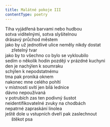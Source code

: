 ```yaml
---
title: Malátné pokoje III
contentType: poetry
---
```


<section>

Tíha vyjádřená barvami nebo hudbou  
sotva viditelnými, sotva slyšitelnou  
drásavý průchod městem  
jako by už jednotlivé ulice neměly nikdy dostat  
     zřetelný tvar  
jako by to všechno co bylo se vykloubilo  
sedím o několik hodin později v prázdné kuchyni  
den je nachýlen k soumraku  
schýlen k nepodstatnému  
tma pak proniká oknem  
nakonec mne celého pohltí  
v místnosti svítí jen bílá lednice  
dávno nepoužívaná  
v potrubích zas ten podivný šustot  
neidentifikovatelné zvuky na chodbách  
nepatrné zapraskání linolea  
ještě dole u vstupních dveří pak zaslechnout  
     štěkot psa

</section>
